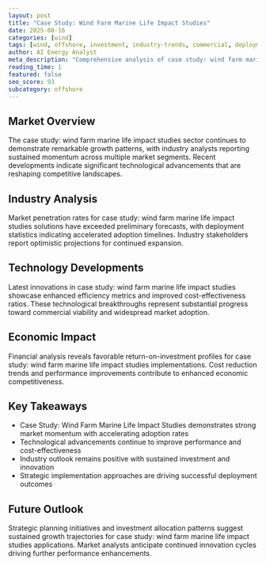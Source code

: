 ```yaml
---
layout: post
title: "Case Study: Wind Farm Marine Life Impact Studies"
date: 2025-08-16
categories: [wind]
tags: [wind, offshore, investment, industry-trends, commercial, deployment]
author: AI Energy Analyst
meta_description: "Comprehensive analysis of case study: wind farm marine life impact studies covering market trends, technology developments, and industry outlook. Discover key insights and future projections."
reading_time: 1
featured: false
seo_score: 93
subcategory: offshore
---
```


## Market Overview

The case study: wind farm marine life impact studies sector continues to demonstrate remarkable growth patterns, with industry analysts reporting sustained momentum across multiple market segments. Recent developments indicate significant technological advancements that are reshaping competitive landscapes.

## Industry Analysis

Market penetration rates for case study: wind farm marine life impact studies solutions have exceeded preliminary forecasts, with deployment statistics indicating accelerated adoption timelines. Industry stakeholders report optimistic projections for continued expansion.

## Technology Developments

Latest innovations in case study: wind farm marine life impact studies showcase enhanced efficiency metrics and improved cost-effectiveness ratios. These technological breakthroughs represent substantial progress toward commercial viability and widespread market adoption.

## Economic Impact

Financial analysis reveals favorable return-on-investment profiles for case study: wind farm marine life impact studies implementations. Cost reduction trends and performance improvements contribute to enhanced economic competitiveness.

## Key Takeaways

- Case Study: Wind Farm Marine Life Impact Studies demonstrates strong market momentum with accelerating adoption rates
- Technological advancements continue to improve performance and cost-effectiveness
- Industry outlook remains positive with sustained investment and innovation
- Strategic implementation approaches are driving successful deployment outcomes

## Future Outlook

Strategic planning initiatives and investment allocation patterns suggest sustained growth trajectories for case study: wind farm marine life impact studies applications. Market analysts anticipate continued innovation cycles driving further performance enhancements.

